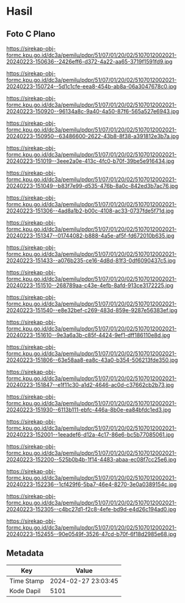 # Hasil

## Foto C Plano

https://sirekap-obj-formc.kpu.go.id/dc3a/pemilu/pdpr/51/07/01/20/02/5107012002021-20240223-150636--2426eff6-d372-4a22-aa65-3719f1591fd9.jpg

https://sirekap-obj-formc.kpu.go.id/dc3a/pemilu/pdpr/51/07/01/20/02/5107012002021-20240223-150724--5d1c1cfe-eea8-454b-ab8a-06a3047678c0.jpg

https://sirekap-obj-formc.kpu.go.id/dc3a/pemilu/pdpr/51/07/01/20/02/5107012002021-20240223-150920--96134a8c-9a40-4a50-87f6-565a527e6943.jpg

https://sirekap-obj-formc.kpu.go.id/dc3a/pemilu/pdpr/51/07/01/20/02/5107012002021-20240223-150950--63486600-2622-43b8-8f38-a391812e3b7a.jpg

https://sirekap-obj-formc.kpu.go.id/dc3a/pemilu/pdpr/51/07/01/20/02/5107012002021-20240223-151019--3eee2a0e-413c-4fc0-b70f-39be5e916434.jpg

https://sirekap-obj-formc.kpu.go.id/dc3a/pemilu/pdpr/51/07/01/20/02/5107012002021-20240223-151049--b83f7e99-d535-476b-8a0c-842ed3b7ac76.jpg

https://sirekap-obj-formc.kpu.go.id/dc3a/pemilu/pdpr/51/07/01/20/02/5107012002021-20240223-151306--4ad8a1b2-b00c-4108-ac33-0737fde5f71d.jpg

https://sirekap-obj-formc.kpu.go.id/dc3a/pemilu/pdpr/51/07/01/20/02/5107012002021-20240223-151347--01744082-b888-4a5e-af5f-fd672010b635.jpg

https://sirekap-obj-formc.kpu.go.id/dc3a/pemilu/pdpr/51/07/01/20/02/5107012002021-20240223-151433--a076b235-ce16-4d8d-81f3-0df6090437c5.jpg

https://sirekap-obj-formc.kpu.go.id/dc3a/pemilu/pdpr/51/07/01/20/02/5107012002021-20240223-151510--268789aa-c43e-4efb-8afd-913ce3172225.jpg

https://sirekap-obj-formc.kpu.go.id/dc3a/pemilu/pdpr/51/07/01/20/02/5107012002021-20240223-151540--e8e32bef-c269-483d-859e-9287e56383ef.jpg

https://sirekap-obj-formc.kpu.go.id/dc3a/pemilu/pdpr/51/07/01/20/02/5107012002021-20240223-151610--9e3a6a3b-c85f-4424-9ef1-dff186110e8d.jpg

https://sirekap-obj-formc.kpu.go.id/dc3a/pemilu/pdpr/51/07/01/20/02/5107012002021-20240223-151806--63e58aa8-ea8c-43a0-b354-506213fde350.jpg

https://sirekap-obj-formc.kpu.go.id/dc3a/pemilu/pdpr/51/07/01/20/02/5107012002021-20240223-151847--e1f11c30-a1d2-4646-ac0d-c37662cb2b73.jpg

https://sirekap-obj-formc.kpu.go.id/dc3a/pemilu/pdpr/51/07/01/20/02/5107012002021-20240223-151930--6113b111-ebfc-446a-8b0e-ea84bfdc1ed3.jpg

https://sirekap-obj-formc.kpu.go.id/dc3a/pemilu/pdpr/51/07/01/20/02/5107012002021-20240223-152001--1eeadef6-d12a-4c17-86e6-bc5b77085061.jpg

https://sirekap-obj-formc.kpu.go.id/dc3a/pemilu/pdpr/51/07/01/20/02/5107012002021-20240223-152200--525b0b4b-1f14-4483-abaa-ec08f7cc25e6.jpg

https://sirekap-obj-formc.kpu.go.id/dc3a/pemilu/pdpr/51/07/01/20/02/5107012002021-20240223-152236--1cf429f6-5ba7-46e4-8270-3e0a0389154c.jpg

https://sirekap-obj-formc.kpu.go.id/dc3a/pemilu/pdpr/51/07/01/20/02/5107012002021-20240223-152305--c4bc27d1-f2c8-4efe-bd9d-e4d26c194ad0.jpg

https://sirekap-obj-formc.kpu.go.id/dc3a/pemilu/pdpr/51/07/01/20/02/5107012002021-20240223-152455--90e0549f-3526-47cd-b70f-6f18d2985e68.jpg


## Metadata

| Key        | Value               |
| ---------- | ------------------- |
| Time Stamp | 2024-02-27 23:03:45 |
| Kode Dapil | 5101                |



